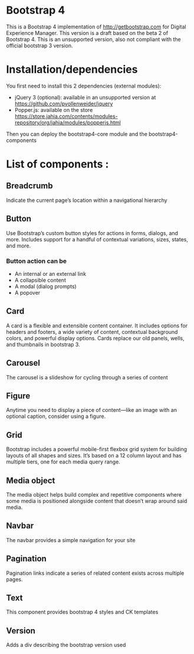 # Bootstrap 4 
This is a Bootstrap 4 implementation of http://getbootstrap.com for Digital Experience Manager. This version is a draft based on the beta 2 of Bootstrap 4. This is an unsupported version, also not compliant with the official bootstrap 3 version.

# Installation/dependencies
You first need to install this 2 dependencies (external modules):
 * jQuery 3 (optional): available in an unsupported version at https://github.com/pvollenweider/jquery 
 * Popper.js: available on the store https://store.jahia.com/contents/modules-repository/org/jahia/modules/popperjs.html

Then you can deploy the bootstrap4-core module and the bootstrap4-components

# List of components : 
## Breadcrumb
Indicate the current page’s location within a navigational hierarchy

## Button
Use Bootstrap’s custom button styles for actions in forms, dialogs, and more. Includes support for a handful of contextual variations, sizes, states, and more.
### Button action can be
 * An internal or an external link
 * A collapsible content 
 * A modal (dialog prompts)
 * A popover

## Card
A card is a flexible and extensible content container. It includes options for headers and footers, a wide variety of content, contextual background colors, and powerful display options.
Cards replace our old panels, wells, and thumbnails in bootstrap 3.

## Carousel
The carousel is a slideshow for cycling through a series of content

## Figure
Anytime you need to display a piece of content—like an image with an optional caption, consider using a figure.

## Grid
Bootstrap includes a powerful mobile-first flexbox grid system for building layouts of all shapes and sizes. It’s based on a 12 column layout and has multiple tiers, one for each media query range.

## Media object
The media object helps build complex and repetitive components where some media is positioned alongside content that doesn’t wrap around said media. 

## Navbar
The navbar provides a simple navigation for your site

## Pagination
Pagination links indicate a series of related content exists across multiple pages.

## Text
This component provides bootstrap 4 styles and CK templates

## Version
Adds a div describing the bootstrap version used
